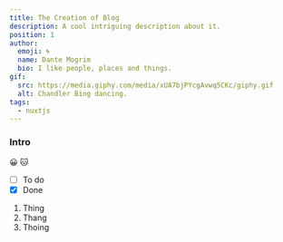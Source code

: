 ```yaml
---
title: The Creation of Blog
description: A cool intriguing description about it.
position: 1
author:
  emoji: 🌀
  name: Dante Mogrim
  bio: I like people, places and things.
gif:
  src: https://media.giphy.com/media/xUA7bjPYcgAvwq5CKc/giphy.gif
  alt: Chandler Bing dancing.
tags:
  - nuxtjs
---
```


### Intro


😀
:cat:

- [ ] To do
- [x] Done

1. Thing
2. Thang
3. Thoing
